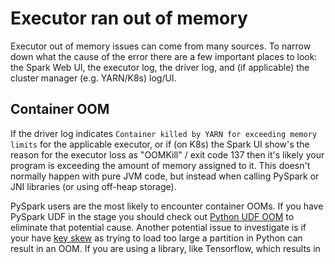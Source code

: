# Executor ran out of memory

Executor out of memory issues can come from many sources. To narrow down what the cause of the error there are a few important places to look: the Spark Web UI, the executor log, the driver log, and (if applicable) the cluster manager (e.g. YARN/K8s) log/UI.


## Container OOM

If the driver log indicates `Container killed by YARN for exceeding memory limits` for the applicable executor, or if (on K8s) the Spark UI show's the reason for the executor loss as "OOMKill" / exit code 137 then it's likely your program is exceeding the amount of memory assigned to it. This doesn't normally happen with pure JVM code, but instead when calling PySpark or JNI libraries (or using off-heap storage).


PySpark users are the most likely to encounter container OOMs. If you have PySpark UDF in the stage you should check out [Python UDF OOM](../pyudfoom) to eliminate that potential cause. Another potential issue to investigate is if your have [key skew](../key-skew) as trying to load too large a partition in Python can result in an OOM. If you are using a library, like Tensorflow, which results in



